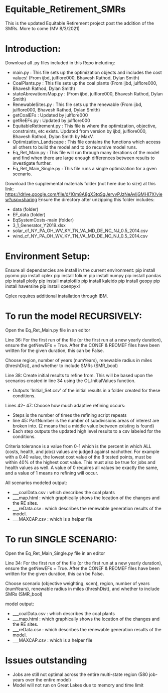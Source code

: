 # Equitable_Retirement_SMRs
This is the updated Equitable Retirement project post the addition of the SMRs.  More to come (MV 8/3/2021)

# Introduction:
Download all .py files included in this Repo including:
- main.py : This file sets up the optimization objects and includes the cost values! (From ijbd, julflore000, Bhavesh Rathod, Dylan Smith)
- CoalPlants.py : This file sets up the coal plants (From ijbd, julflore000, Bhavesh Rathod, Dylan Smith)
- stateAbrevationsMap.py : (From ijbd, julflore000, Bhavesh Rathod, Dylan Smith)
- RenewableSites.py : This file sets up the renewable  (From ijbd, julflore000, Bhavesh Rathod, Dylan Smith)
- getCoalEFs : Updated by julflore000
- getReEFs.py : Updated by julflore000
- EquitableRetirement.py : This file is where the optimization, objective, constraints, etc exists. Updated from version by ijbd, julflore000, Bhavesh Rathod, Dylan Smith by MaxV.
- Optimization_Landscape : This file contains the functions which access all others to build the model and to do recursive model runs.
- Eq_Ret_Main.py : This file will run through many iterations of the model and find when there are large enough differences between results to investigate further.
- Eq_Ret_Main_Single.py : This file runs a single optimization for a gven scenario.

Download the supplemental materials folder (not here due to size) at this link: 
https://drive.google.com/file/d/1Om8A8gX3tqSgJervvPJzNeAvljGMHI7X/view?usp=sharing
Ensure the directory after unzipping this folder includes: 
- data (folder)
- EF_data (folder)
- EqSystemCosts-main (folder)
- 3_1_Generator_Y2019.xlsx
- solar_cf_NY_PA_OH_WV_KY_TN_VA_MD_DE_NC_NJ_0.5_2014.csv
- wind_cf_NY_PA_OH_WV_KY_TN_VA_MD_DE_NC_NJ_0.5_2014.csv

# Environment Setup:
Ensure all dependancies are install in the current environment:
pip install pyomo
pip install cplex 
pip install folium
pip install numpy
pip install pandas
pip install plotly
pip install matplotlib
pip install kaleido
pip install geopy
pip install haversine
pip install openpyxl

Cplex requires additional installation through IBM.

# To run the model RECURSIVELY:
Open the Eq_Ret_Main.py file in an editor

Line 36: For the first run of the file (or the first run at a new yearly duration), ensure the getNewEFs = True. After the CONEF & REOMEF files have been written for the given duration, this can be False.

Choose region, number of years (numYears), renewable radius in miles (threshDist), and whether to include SMRs (SMR_bool)

Line 38: Create initial results to refine from. This will be based upon the scenarios created in line 34 using the OL.InitialValues function.
- Outputs 'Initial_Set.csv' of the initial results in a folder created for these conditions. 

Lines 42- 47: Choose how much adaptive refining occurs:
- Steps is the number of times the refining script repeats 
- line 45: PartNumber is the number of subdivisions areas of interest are broken into. (2 means that a middle value between existing is found)
- Each step outputs the updated high level results to a csv labeled for the conditions.

Criteria tolerance is a value from 0-1 which is the percent in which ALL (costs, health, and jobs) values are judged against eachother. For example with a 0.40 value, the lowest cost value of the 8 tested points, must be within 40% of the highest cost value. This must also be true for jobs and health values as well.  A value of 0 requires all values be exactly the same, and a value of 1 means no refining will occur.

All scenarios modeled output:
- ___coalData.csv : which describes the coal plants
- ___map.html : which graphically shows the location of the changes and the RE sites.
- ___reData.csv : which describes the renewable generation results of the model.
- ___MAXCAP.csv : which is a helper file

# To run SINGLE SCENARIO:
Open the Eq_Ret_Main_Single.py file in an editor

Line 34: For the first run of the file (or the first run at a new yearly duration), ensure the getNewEFs = True. After the CONEF & REOMEF files have been written for the given duration, this can be False.

Choose scenario (objective weighting, scen), region, number of years (numYears), renewable radius in miles (threshDist), and whether to include SMRs (SMR_bool)

model output:
- ___coalData.csv : which describes the coal plants
- ___map.html : which graphically shows the location of the changes and the RE sites.
- ___reData.csv : which describes the renewable generation results of the model.
- ___MAXCAP.csv : which is a helper file

# Issues outstanding
- Jobs are still not optimal across the entire multi-state region (580 job-years over the entire model)
- Model will not run on Great Lakes due to memory and time limit


